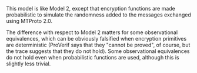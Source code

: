 This model is like Model 2, except that encryption functions are made
probabilistic to simulate the randomness added to the messages exchanged
using MTProto 2.0.

The difference with respect to Model 2 matters for some observational
equivalences, which can be obviously falsified when encryption primitives are
deterministic (ProVerif says that they "cannot be proved", of course, but the
trace suggests that they do not hold). Some observational equivalences do not
hold even when probabilistic functions are used, although this is slightly less
trivial.
